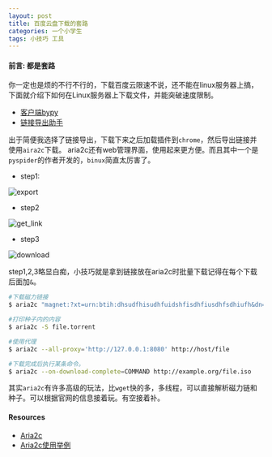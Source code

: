 ```yaml
---
layout: post
title: 百度云盘下载的套路
categories: 一个小学生
tags: 小技巧 工具
---
```


#### 前言: 都是套路
你一定也是烦的不行不行的，下载百度云限速不说，还不能在linux服务器上搞，下面就介绍下如何在Linux服务器上下载文件，并能突破速度限制。


* [客户端bypy](https://github.com/houtianze/bypy)
* [链接导出助手](https://github.com/acgotaku/BaiduExporter)

出于简便我选择了链接导出，下载下来之后加载插件到`chrome`，然后导出链接并使用`aira2c`下载。 aria2c还有web管理界面，使用起来更方便。而且其中一个是`pyspider`的作者开发的，`binux`简直太厉害了。

* step1:

![export](https://img.iami.xyz/images/BaiduExport/01.png)

* step2

![get_link](https://img.iami.xyz/images/BaiduExport/02.png)
 
* step3 

![download](https://img.iami.xyz/images/BaiduExport/03.png)

step1,2,3略显白痴，小技巧就是拿到链接放在aria2c时批量下载记得在每个下载后面加`&`。

```bash
#下载磁力链接
$ aria2c "magnet:?xt=urn:btih:dhsudfhisudhfuidshfisdhfiusdhfsdhiufh&dn=aria2"

#打印种子内的内容
$ aria2c -S file.torrent

#使用代理
$ aria2c --all-proxy='http://127.0.0.1:8080' http://host/file

#下载完成后执行某条命令。
$ aria2c --on-download-complete=COMMAND http://example.org/file.iso
```

其实`aria2c`有许多高级的玩法，比`wget`快的多，多线程，可以直接解析磁力链和种子。可以根据官网的信息接着玩。有空接着补。



#### Resources
* [Aria2c](https://aria2.github.io/)
* [Aria2c使用举例](http://sydi.org/posts/linux/aria2c-usage-sample-cns.html)